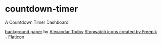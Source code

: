 # countdown-timer

A Countdown Timer Dashboard

[background paper](https://unsplash.com/photos/AMzC2RVurO4) by [Alexandar Todov](https://unsplash.com/@alexandar_todov)
[Stopwatch icons created by Freepik - Flaticon](https://www.flaticon.com/free-icon/stopwatch_1482320?term=digital+stopwatch&page=1&position=1&origin=search&related_id=1482320)
